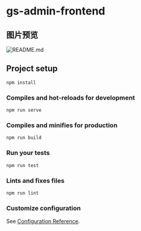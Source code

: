 # gs-admin-frontend

## 图片预览
![README.md](https://fastdfs.netconcepts.cn/group1/M00/00/01/CgknIV66niGAfhiBAAsNmT5SlTI841.png "README.md")

## Project setup
```
npm install
```

### Compiles and hot-reloads for development
```
npm run serve
```

### Compiles and minifies for production
```
npm run build
```

### Run your tests
```
npm run test
```

### Lints and fixes files
```
npm run lint
```

### Customize configuration
See [Configuration Reference](https://cli.vuejs.org/config/).
